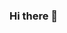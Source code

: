 ### Hi there 👋

<!--
Prazer, me chamo Leonardo, tenho 19 anos e sou estudante de Tecnologia em análise e desenvolvimento de sistemas na UNINOVE, e Engenharia da Computação na UNIVESP.

Formas de contato:

- Email: leo.coelhoferreira@gmail.com
- Linkedin: https://www.linkedin.com/in/leonardo-ferreira-5275471b1/

-->
